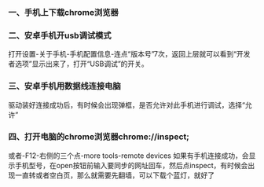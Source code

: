 ### 一、手机上下载chrome浏览器
### 二、安卓手机开usb调试模式
打开设置-关于手机-手机配置信息-连点“版本号”7次，返回上层就可以看到“开发者选项”显示出来了，打开“USB调试”的开关。
### 三、安卓手机用数据线连接电脑
驱动装好连接成功后，有时候会出现弹框，是否允许对此手机进行调试，选择“允许”
### 四、打开电脑的chrome浏览器chrome://inspect;
或者-F12-右侧的三个点-more tools-remote devices
如果有手机连接成功，会显示手机型号，在open按钮前输入要同步的网址回车，然后点inspect，有时候会出现一直转或者空白页，那么就需要先翻墙，可以下载个蓝灯，就好了
